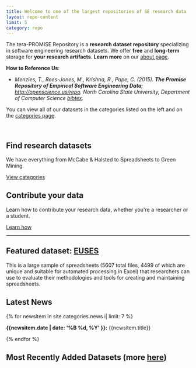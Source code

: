 ```yaml
---
title: Welcome to one of the largest repositories of SE research data
layout: repo-content
limit: 5
category: repo
---
```


The tera-PROMISE Repository is a **research dataset
repository** specializing in software engineering
research datasets. We offer
**free** and **long-term** storage for **your
research artifacts**.  **Learn more** on our [about
page](/repo/about).

**How to Reference Us**:

+ <em>Menzies, T., Rees-Jones, M., Krishna, R., Pape, C.
 (2015). **The Promise Repository of Empirical Software Engineering Data**;
 http://openscience.us/repo.
 North Carolina State University, Department of Computer Science [bibtex](/repo/promisebib.txt).</em>

You can view all of our datasets in the categories listed on the left and on the [categories page](/repo/categories).

<br>

<div class="row">
	<div class="col-lg-6 col-md-6">
		<div class="centered">
			<span class="glyphicon glyphicon-search glyphicon-h1-size" aria-hidden="true"></span>
			<h2><strong>Find research datasets</strong></h2>
			<p>We have everything from McCabe & Halsted to Spreadsheets to Green Mining.</p>
			<p><a class="btn btn-primary btn-lg" href="/repo/categories" role="button">View categories
			</a></p>
		</div>
	</div>
	<div class="col-lg-6 col-md-6">
		<div class="centered">
			<span class="glyphicon glyphicon-cloud-upload glyphicon-h1-size" aria-hidden="true"></span>
			<h2><strong>Contribute your data</strong></h2>
			<p>Learn how to contribute your research data, whether you're a researcher or a student.</p>
			<p><a class="btn btn-primary btn-lg" href="/repo/contribute" role="button">Learn how   
			</a></p>
		</div>
	</div>
</div>

<hr>

<div class="row">
	<div class="col-lg-6 col-md-6">
		<div class="well">
			<h2>Featured dataset: <a href="/repo/spreadsheet/euses.html">EUSES</a></h2>
			<p>This is a large sample of spreadsheets (5607 total files, 4499 of which are unique and suitable for automated processing in Excel) that researchers can use to evaluate their methodologies and tools for creating and maintaining spreadsheets.</p>
		</div>
	</div>
	<div class="col-lg-6 col-md-6">
		<div class="well">
			<h2>Latest News</h2>
			{% for newsitem in site.categories.news i| limit: 7 %}
				<p><strong>{{newsitem.date | date: '%B %d, %Y' }}:</strong> {{newsitem.title}}</p>
			{% endfor %}
		</div>
	</div>
</div>


## Most Recently Added Datasets (more [here](/repo/recent))
